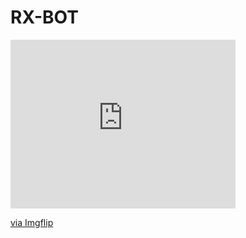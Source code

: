 # RX-BOT
<div style="width:360px;max-width:100%;"><div style="height:0;padding-bottom:75%;position:relative;"><iframe width="360" height="270" style="position:absolute;top:0;left:0;width:100%;height:100%;" frameBorder="0" src="https://imgflip.com/embed/5mz2w2"></iframe></div><p><a href="https://imgflip.com/gif/5mz2w2">via Imgflip</a></p></div>
